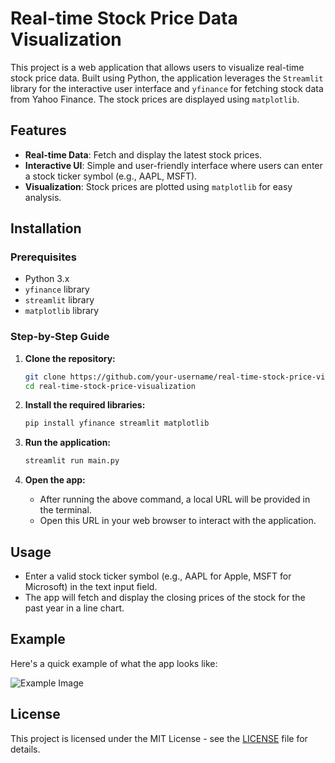 # Real-time Stock Price Data Visualization

This project is a web application that allows users to visualize real-time stock price data. Built using Python, the application leverages the `Streamlit` library for the interactive user interface and `yfinance` for fetching stock data from Yahoo Finance. The stock prices are displayed using `matplotlib`.

## Features

- **Real-time Data**: Fetch and display the latest stock prices.
- **Interactive UI**: Simple and user-friendly interface where users can enter a stock ticker symbol (e.g., AAPL, MSFT).
- **Visualization**: Stock prices are plotted using `matplotlib` for easy analysis.

## Installation

### Prerequisites

- Python 3.x
- `yfinance` library
- `streamlit` library
- `matplotlib` library

### Step-by-Step Guide

1. **Clone the repository:**

   ```bash
   git clone https://github.com/your-username/real-time-stock-price-visualization.git
   cd real-time-stock-price-visualization
2. **Install the required libraries:**

   ```bash
   pip install yfinance streamlit matplotlib
3. **Run the application:**

   ```bash
   streamlit run main.py
4. **Open the app:**
   - After running the above command, a local URL will be provided in the terminal.
   - Open this URL in your web browser to interact with the application.

## Usage

- Enter a valid stock ticker symbol (e.g., AAPL for Apple, MSFT for Microsoft) in the text input field.
- The app will fetch and display the closing prices of the stock for the past year in a line chart.

## Example

Here's a quick example of what the app looks like:

![Example Image](real_time_stock_price_data_visualization.PNG)

## License

This project is licensed under the MIT License - see the [LICENSE](LICENSE) file for details.

